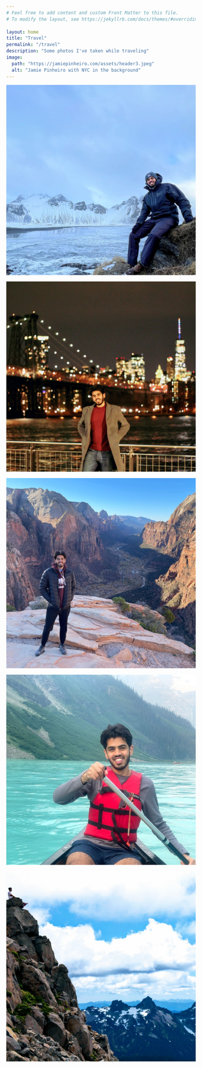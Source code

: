 ```yaml
---
# Feel free to add content and custom Front Matter to this file.
# To modify the layout, see https://jekyllrb.com/docs/themes/#overriding-theme-defaults

layout: home
title: "Travel"
permalink: "/travel"
description: "Some photos I've taken while traveling"
image:
  path: "https://jamiepinheiro.com/assets/header3.jpeg"
  alt: "Jamie Pinheiro with NYC in the background"
---
```


[![Jamie Pinheiro sitting on rock in Iceland](/assets/travel/iceland.jpeg)](https://www.instagram.com/p/CcYQmM7rUYl/)

[![Jamie Pinheiro in front of cityscape background in NYC](/assets/travel/nyc.jpeg)](https://www.instagram.com/p/CYCEemKrSSy/)

[![Jamie Pinheiro on ledge in Zion National Park](/assets/travel/zion.jpeg)](https://www.instagram.com/p/CXByXYnLBvo/)

[![Jamie Pinheiro canoeing in Banff National Park](/assets/travel/banff.jpeg)](https://www.instagram.com/p/CRfAJLPrt4g/)

[![Jamie Pinheiro sitting on ledge in Mount Rainier National Park](/assets/travel/rainier.jpeg)](https://www.instagram.com/p/Bl6HoL9Dt1C/)
